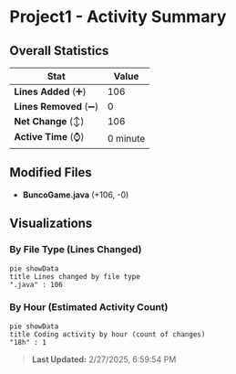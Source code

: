 # Project1 - Activity Summary 

## Overall Statistics

| Stat                   | Value                                                             |
| ---------------------- | ----------------------------------------------------------------- |
| **Lines Added** (➕)   | 106                                          |
| **Lines Removed** (➖) | 0                                        |
| **Net Change** (↕)    | 106                |
| **Active Time** (⌚)   | 0 minute |


## Modified Files
- **BuncoGame.java** (+106, -0)

## Visualizations

### By File Type (Lines Changed)

```mermaid
pie showData
title Lines changed by file type
".java" : 106
```

### By Hour (Estimated Activity Count)

```mermaid
pie showData
title Coding activity by hour (count of changes)
"18h" : 1
```


> **Last Updated:** 2/27/2025, 6:59:54 PM